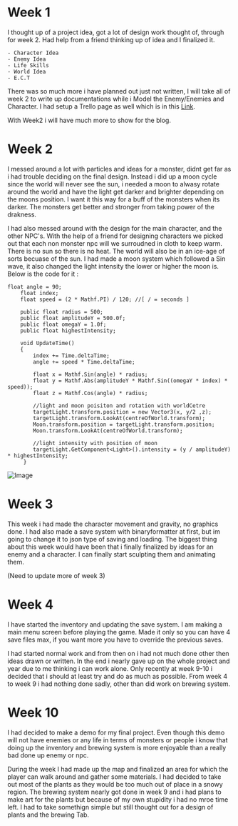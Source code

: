 
# Week 1
I thought up of a project idea, got a lot of design work thought of, through for week 2. Had help from a friend thinking up of idea and I finalized it.
```
- Character Idea
- Enemy Idea
- Life Skills
- World Idea
- E.C.T
```
There was so much more i have planned out just not written, I will take all of week 2 to write up documentations while i Model the Enemy/Enemies and Character.
I had setup a Trello page as well which is in this [Link](https://trello.com/b/wYP5vaxr/luna-we).

With Week2 i will have much more to show for the blog.

# Week 2
I messed around a lot with particles and ideas for a monster, didnt get far as i had trouble deciding on the final design.
Instead i did up a moon cycle since the world will never see the sun, i needed a moon to alwasy rotate around the world and have the light get darker and brighter depending on the moons position. I want it this way for a buff of the monsters when its darker. The monsters get better and stronger from taking power of the drakness.

I had also messed around with the design for the main character, and the other NPC's. With the help of a friend for designing characters we picked out that each non monster npc will we surroudned in cloth to keep warm. There is no sun so there is no heat. The world will also be in an ice-age of sorts becuase of the sun.
I had made a moon system which followed a Sin wave, it also changed the light intensity the lower or higher the moon is.
Below is the code for it :
```
float angle = 90;
    float index;
    float speed = (2 * Mathf.PI) / 120; //[ / = seconds ]

    public float radius = 500;
    public float amplitudeY = 500.0f;
    public float omegaY = 1.0f;
    public float highestIntensity;
    
    void UpdateTime()
    {
        index += Time.deltaTime;
        angle += speed * Time.deltaTime;

        float x = Mathf.Sin(angle) * radius;
        float y = Mathf.Abs(amplitudeY * Mathf.Sin((omegaY * index) * speed));
        float z = Mathf.Cos(angle) * radius;

        //light and moon poisiton and rotation with worldCetre
        targetLight.transform.position = new Vector3(x, y/2 ,z);
        targetLight.transform.LookAt(centreOfWorld.transform);
        Moon.transform.position = targetLight.transform.position;
        Moon.transform.LookAt(centreOfWorld.transform);

        //light intensity with position of moon
        targetLight.GetComponent<Light>().intensity = (y / amplitudeY) * highestIntensity;
     }
```
![Image](https://trello-attachments.s3.amazonaws.com/60867cc6b7f287738b24d963/608686a8ae49fd4a937e4b41/c788a17186345ba2831b7481b465d9c3/image.png)

# Week 3
This week i had made the character movement and gravity, no graphics done. 
I had also made a save system with binaryformatter at first, but im going to change it to json type of saving and loading.
The biggest thing about this week would have been that i finally finalized by ideas for an enemy and a character. I can finally start sculpting them and animating them.

(Need to update more of week 3)

# Week 4
I have started the inventory and updating the save system.
I am making a main menu screen before playing the game. Made it only so you can have 4 save files max, if you want more you have to override the previous saves.

I had started normal work and from then on i had not much done other then ideas drawn or written. In the end i nearly gave up on the whole project and year due to me thinking i can work alone. Only recently at week 9-10 i decided that i should at least try and do as much as possible. From week 4 to week 9 i had nothing done sadly, other than did work on brewing system.

# Week 10
I had decided to make a demo for my final project. Even though this demo will not have enemies or any life in terms of monsters or people i know that doing up the inventory and brewing system is more enjoyable than a really bad done up enemy or npc.

During the week I had made up the map and finalized an area for which the player can walk around and gather some materials. I had decided to take out most of the plants as they would be too much out of place in a snowy region. 
The brewing system nearly got done in week 9 and i had plans to make art for the plants but because of my own stupidity i had no mroe time left. I had to take somethign simple but still thought out for a design of plants and the brewing Tab.
